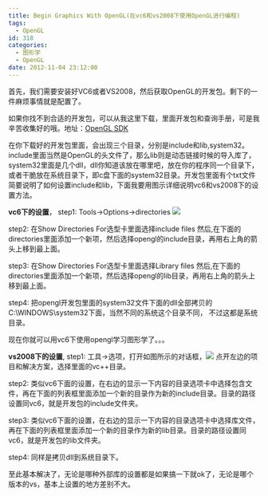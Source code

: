 ```yaml
---
title: Begin Graphics With OpenGL(在vc6和vs2008下使用OpenGL进行编程)
tags:
  - OpenGL
id: 318
categories:
  - 图形学
  - OpenGL
date: 2012-11-04 23:12:00
---
```


首先，我们需要安装好VC6或者VS2008，然后获取OpenGL的开发包。剩下的一件麻烦事情就是配置了。

如果你找不到合适的开发包，可以从我这里下载，里面开发包和查询手册，可是我辛苦收集好的哦。地址：[OpenGL SDK](https://pan.baidu.com/s/1bpp181T)

在你下载好的开发包里面，会出现三个目录，分别是include和lib,system32。include里面当然是OpenGL的头文件了，那么lib则是动态链接时候的导入库了，system32里面是几个dll，dll你知道该放在哪里吧，放在你的程序同一个目录下，或者干脆放在系统目录下，即c盘下面的system32目录。开发包里面有个txt文件简要说明了如何设置include和lib，下面我要用图示详细说明vc6和vs2008下的设置方法。

**vc6下的设置**，
step1:
Tools->Options->directories
![](https://c2.staticflickr.com/8/7197/26820703294_b85f12cc03_o.png)

step2:
在Show Directories For选型卡里面选择include files
然后,在下面的directories里面添加一个新项，然后选择opengl的include目录，再用右上角的箭头上移到最上面。

step3:
在Show Directories For选型卡里面选择Library files
然后,在下面的directories里面添加一个新项，然后选择opengl的lib目录，再用右上角的箭头上移到最上面。

step4:
把opengl开发包里面的system32文件下面的dll全部拷贝的C:\WINDOWS\system32下面，当然不同的系统这个目录不同，
不过这都是系统目录。

现在你就可以用vc6下使用opengl学习图形学了。。。

**vs2008下的设置**,
step1:
工具->选项，打开如图所示的对话框，![](https://c2.staticflickr.com/8/7197/26820701964_e3f17c8253_o.png)
点开左边的项目和解决方案，选择里面的vc++目录。

step2:
类似vc6下面的设置，在右边的显示一下内容的目录选项卡中选择包含文件，再在下面的列表框里面添加一个新的目录作为新的include目录。目录的路径设置同vc6，就是开发包的include文件夹。

step3:
类似vc6下面的设置，在右边的显示一下内容的目录选项卡中选择库文件，再在下面的列表框里面添加一个新的目录作为新的lib目录。目录的路径设置同vc6，就是开发包的lib文件夹。

step4:
同样是拷贝dll到系统目录下。

至此基本解决了，无论是哪种外部库的设置都是如果搞一下就ok了，无论是哪个版本的vs，基本上设置的地方差别不大。